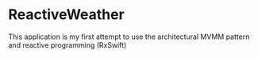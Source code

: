 # ReactiveWeather
This application is my first attempt to use the architectural MVMM pattern and reactive programming (RxSwift)

